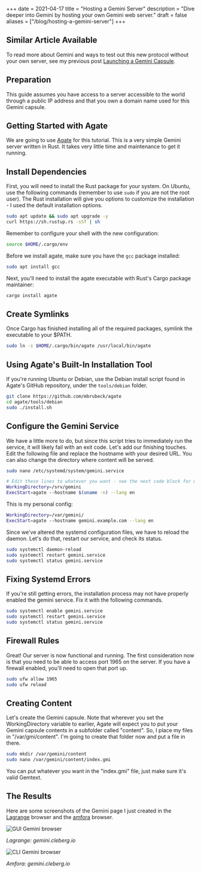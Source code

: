 +++
date = 2021-04-17
title = "Hosting a Gemini Server"
description = "Dive deeper into Gemini by hosting your own Gemini web server."
draft = false
aliases = ["/blog/hosting-a-gemini-server"]
+++

## Similar Article Available

To read more about Gemini and ways to test out this new protocol without your
own server, see my previous post
[Launching a Gemini Capsule](/blog/launching-a-gemini-capsule/).

## Preparation

This guide assumes you have access to a server accessible to the world through a
public IP address and that you own a domain name used for this Gemini capsule.

## Getting Started with Agate

We are going to use [Agate](https://github.com/mbrubeck/agate) for this
tutorial. This is a very simple Gemini server written in Rust. It takes very
little time and maintenance to get it running.

## Install Dependencies

First, you will need to install the Rust package for your system. On Ubuntu, use
the following commands (remember to use `sudo` if you are not the root user).
The Rust installation will give you options to customize the installation - I
used the default installation options.

```bash
sudo apt update && sudo apt upgrade -y
curl https://sh.rustup.rs -sSf | sh
```

Remember to configure your shell with the new configuration:

```bash
source $HOME/.cargo/env
```

Before we install agate, make sure you have the `gcc` package installed:

```bash
sudo apt install gcc
```

Next, you'll need to install the agate executable with Rust's Cargo package
maintainer:

```bash
cargo install agate
```

## Create Symlinks

Once Cargo has finished installing all of the required packages, symlink the
executable to your \$PATH.

```bash
sudo ln -s $HOME/.cargo/bin/agate /usr/local/bin/agate
```

## Using Agate's Built-In Installation Tool

If you're running Ubuntu or Debian, use the Debian install script found in
Agate's GitHub repository, under the `tools/debian` folder.

```bash
git clone https://github.com/mbrubeck/agate
cd agate/tools/debian
sudo ./install.sh
```

## Configure the Gemini Service

We have a little more to do, but since this script tries to immediately run the
service, it will likely fail with an exit code. Let's add our finishing touches.
Edit the following file and replace the hostname with your desired URL. You can
also change the directory where content will be served.

```bash
sudo nano /etc/systemd/system/gemini.service
```

```bash
# Edit these lines to whatever you want - see the next code block for my personal configuration.
WorkingDirectory=/srv/gemini
ExecStart=agate --hostname $(uname -n) --lang en
```

This is my personal config:

```bash
WorkingDirectory=/var/gemini/
ExecStart=agate --hostname gemini.example.com --lang en
```

Since we've altered the systemd configuration files, we have to reload the
daemon. Let's do that, restart our service, and check its status.

```bash
sudo systemctl daemon-reload
sudo systemctl restart gemini.service
sudo systemctl status gemini.service
```

## Fixing Systemd Errors

If you're still getting errors, the installation process may not have properly
enabled the gemini service. Fix it with the following commands.

```bash
sudo systemctl enable gemini.service
sudo systemctl restart gemini.service
sudo systemctl status gemini.service
```

## Firewall Rules

Great! Our server is now functional and running. The first consideration now is
that you need to be able to access port 1965 on the server. If you have a
firewall enabled, you'll need to open that port up.

```bash
sudo ufw allow 1965
sudo ufw reload
```

## Creating Content

Let's create the Gemini capsule. Note that wherever you set the WorkingDirectory
variable to earlier, Agate will expect you to put your Gemini capsule contents
in a subfolder called "content". So, I place my files in "/var/gmi/content". I'm
going to create that folder now and put a file in there.

```bash
sudo mkdir /var/gemini/content
sudo nano /var/gemini/content/index.gmi
```

You can put whatever you want in the "index.gmi" file, just make sure it's valid
Gemtext.

## The Results

Here are some screenshots of the Gemini page I just created in the
[Lagrange](https://gmi.skyjake.fi/lagrange/) browser and the
[amfora](https://github.com/makeworld-the-better-one/amfora) browser.

![GUI Gemini browser](https://img.cleberg.io/blog/20210417-hosting-a-gemini-server/lagrange.png)

_Lagrange: gemini.cleberg.io_

![CLI Gemini browser](https://img.cleberg.io/blog/20210417-hosting-a-gemini-server/amfora.png)

_Amfora: gemini.cleberg.io_
